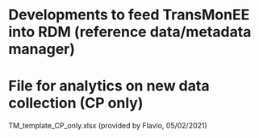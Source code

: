 
# Developments to feed TransMonEE into RDM (reference data/metadata manager)

# File for analytics on new data collection (CP only)
TM_template_CP_only.xlsx (provided by Flavio, 05/02/2021)